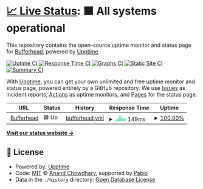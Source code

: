 # [📈 Live Status](https://status.bufferhead.com): <!--live status--> **🟩 All systems operational**

This repository contains the open-source uptime monitor and status page for [Bufferhead](https://status.bufferhead.com), powered by [Upptime](https://github.com/upptime/upptime).

[![Uptime CI](https://github.com/bufferhead-code/bufferheadcom-monitor/workflows/Uptime%20CI/badge.svg)](https://github.com/bufferhead-code/bufferheadcom-monitor/actions?query=workflow%3A%22Uptime+CI%22)
[![Response Time CI](https://github.com/bufferhead-code/bufferheadcom-monitor/workflows/Response%20Time%20CI/badge.svg)](https://github.com/bufferhead-code/bufferheadcom-monitor/actions?query=workflow%3A%22Response+Time+CI%22)
[![Graphs CI](https://github.com/bufferhead-code/bufferheadcom-monitor/workflows/Graphs%20CI/badge.svg)](https://github.com/bufferhead-code/bufferheadcom-monitor/actions?query=workflow%3A%22Graphs+CI%22)
[![Static Site CI](https://github.com/bufferhead-code/bufferheadcom-monitor/workflows/Static%20Site%20CI/badge.svg)](https://github.com/bufferhead-code/bufferheadcom-monitor/actions?query=workflow%3A%22Static+Site+CI%22)
[![Summary CI](https://github.com/bufferhead-code/bufferheadcom-monitor/workflows/Summary%20CI/badge.svg)](https://github.com/bufferhead-code/bufferheadcom-monitor/actions?query=workflow%3A%22Summary+CI%22)

With [Upptime](https://upptime.js.org), you can get your own unlimited and free uptime monitor and status page, powered entirely by a GitHub repository. We use [Issues](https://github.com/bufferhead-code/bufferheadcom-monitor/issues) as incident reports, [Actions](https://github.com/bufferhead-code/bufferheadcom-monitor/actions) as uptime monitors, and [Pages](https://status.bufferhead.com) for the status page.

<!--start: status pages-->
<!-- This summary is generated by Upptime (https://github.com/upptime/upptime) -->
<!-- Do not edit this manually, your changes will be overwritten -->
<!-- prettier-ignore -->
| URL | Status | History | Response Time | Uptime |
| --- | ------ | ------- | ------------- | ------ |
| <img alt="" src="https://icons.duckduckgo.com/ip3/bufferhead.com.ico" height="13"> [Bufferhead](https://bufferhead.com) | 🟩 Up | [bufferhead.yml](https://github.com/bufferhead-code/bufferheadcom-monitor/commits/HEAD/history/bufferhead.yml) | <details><summary><img alt="Response time graph" src="./graphs/bufferhead/response-time-week.png" height="20"> 149ms</summary><br><a href="https://status.bufferhead.com/history/bufferhead"><img alt="Response time 137" src="https://img.shields.io/endpoint?url=https%3A%2F%2Fraw.githubusercontent.com%2Fbufferhead-code%2Fbufferheadcom-monitor%2FHEAD%2Fapi%2Fbufferhead%2Fresponse-time.json"></a><br><a href="https://status.bufferhead.com/history/bufferhead"><img alt="24-hour response time 253" src="https://img.shields.io/endpoint?url=https%3A%2F%2Fraw.githubusercontent.com%2Fbufferhead-code%2Fbufferheadcom-monitor%2FHEAD%2Fapi%2Fbufferhead%2Fresponse-time-day.json"></a><br><a href="https://status.bufferhead.com/history/bufferhead"><img alt="7-day response time 149" src="https://img.shields.io/endpoint?url=https%3A%2F%2Fraw.githubusercontent.com%2Fbufferhead-code%2Fbufferheadcom-monitor%2FHEAD%2Fapi%2Fbufferhead%2Fresponse-time-week.json"></a><br><a href="https://status.bufferhead.com/history/bufferhead"><img alt="30-day response time 144" src="https://img.shields.io/endpoint?url=https%3A%2F%2Fraw.githubusercontent.com%2Fbufferhead-code%2Fbufferheadcom-monitor%2FHEAD%2Fapi%2Fbufferhead%2Fresponse-time-month.json"></a><br><a href="https://status.bufferhead.com/history/bufferhead"><img alt="1-year response time 137" src="https://img.shields.io/endpoint?url=https%3A%2F%2Fraw.githubusercontent.com%2Fbufferhead-code%2Fbufferheadcom-monitor%2FHEAD%2Fapi%2Fbufferhead%2Fresponse-time-year.json"></a></details> | <details><summary><a href="https://status.bufferhead.com/history/bufferhead">100.00%</a></summary><a href="https://status.bufferhead.com/history/bufferhead"><img alt="All-time uptime 100.00%" src="https://img.shields.io/endpoint?url=https%3A%2F%2Fraw.githubusercontent.com%2Fbufferhead-code%2Fbufferheadcom-monitor%2FHEAD%2Fapi%2Fbufferhead%2Fuptime.json"></a><br><a href="https://status.bufferhead.com/history/bufferhead"><img alt="24-hour uptime 100.00%" src="https://img.shields.io/endpoint?url=https%3A%2F%2Fraw.githubusercontent.com%2Fbufferhead-code%2Fbufferheadcom-monitor%2FHEAD%2Fapi%2Fbufferhead%2Fuptime-day.json"></a><br><a href="https://status.bufferhead.com/history/bufferhead"><img alt="7-day uptime 100.00%" src="https://img.shields.io/endpoint?url=https%3A%2F%2Fraw.githubusercontent.com%2Fbufferhead-code%2Fbufferheadcom-monitor%2FHEAD%2Fapi%2Fbufferhead%2Fuptime-week.json"></a><br><a href="https://status.bufferhead.com/history/bufferhead"><img alt="30-day uptime 100.00%" src="https://img.shields.io/endpoint?url=https%3A%2F%2Fraw.githubusercontent.com%2Fbufferhead-code%2Fbufferheadcom-monitor%2FHEAD%2Fapi%2Fbufferhead%2Fuptime-month.json"></a><br><a href="https://status.bufferhead.com/history/bufferhead"><img alt="1-year uptime 100.00%" src="https://img.shields.io/endpoint?url=https%3A%2F%2Fraw.githubusercontent.com%2Fbufferhead-code%2Fbufferheadcom-monitor%2FHEAD%2Fapi%2Fbufferhead%2Fuptime-year.json"></a></details>

<!--end: status pages-->

[**Visit our status website →**](https://status.bufferhead.com)

## 📄 License

- Powered by: [Upptime](https://github.com/upptime/upptime)
- Code: [MIT](./LICENSE) © [Anand Chowdhary](https://anandchowdhary.com), supported by [Pabio](https://pabio.com)
- Data in the `./history` directory: [Open Database License](https://opendatacommons.org/licenses/odbl/1-0/)
